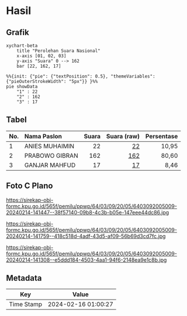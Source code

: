 # Hasil

## Grafik

```mermaid
xychart-beta
    title "Perolehan Suara Nasional"
    x-axis [01, 02, 03]
    y-axis "Suara" 0 --> 162
    bar [22, 162, 17]
```

```mermaid
%%{init: {"pie": {"textPosition": 0.5}, "themeVariables": {"pieOuterStrokeWidth": "5px"}} }%%
pie showData
    "1" : 22
    "2" : 162
    "3" : 17
```

## Tabel

| No. | Nama Paslon    | Suara | Suara (raw) | Persentase |
|:--- |:-------------- | -----:| -----------:| ----------:|
| 1   | ANIES MUHAIMIN | 22    | [22][p-1]   | 10,95      |
| 2   | PRABOWO GIBRAN | 162   | [162][p-2]  | 80,60      |
| 3   | GANJAR MAHFUD  | 17    | [17][p-3]   | 8,46       |


[p-1]: https://github.com/gigit-pemilu/pemilu-2024/blob/main/pilpres/hitung-suara/sub/64-kalimantan-timur/sub/03-berau/sub/09-teluk-bayur/sub/2005-labanan-makmur/sub/009-tps/sub/paslon-1.txt
[p-2]: https://github.com/gigit-pemilu/pemilu-2024/blob/main/pilpres/hitung-suara/sub/64-kalimantan-timur/sub/03-berau/sub/09-teluk-bayur/sub/2005-labanan-makmur/sub/009-tps/sub/paslon-2.txt
[p-3]: https://github.com/gigit-pemilu/pemilu-2024/blob/main/pilpres/hitung-suara/sub/64-kalimantan-timur/sub/03-berau/sub/09-teluk-bayur/sub/2005-labanan-makmur/sub/009-tps/sub/paslon-3.txt

## Foto C Plano

https://sirekap-obj-formc.kpu.go.id/565f/pemilu/ppwp/64/03/09/20/05/6403092005009-20240214-141447--38f57140-09b8-4c3b-b05e-147eee44dc86.jpg

https://sirekap-obj-formc.kpu.go.id/565f/pemilu/ppwp/64/03/09/20/05/6403092005009-20240214-141759--418c518d-4adf-43d5-af09-56b69d3cd7fc.jpg

https://sirekap-obj-formc.kpu.go.id/565f/pemilu/ppwp/64/03/09/20/05/6403092005009-20240214-141308--e5ddd184-4503-4aa1-94f6-2148ea9e1c8b.jpg


## Metadata

| Key        | Value               |
| ---------- | ------------------- |
| Time Stamp | 2024-02-16 01:00:27 |



